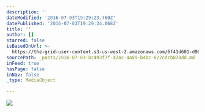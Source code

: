 ```yaml
---
description: ''
dateModified: '2016-07-03T19:29:23.760Z'
datePublished: '2016-07-03T19:29:34.068Z'
title: ''
author: []
starred: false
isBasedOnUrl: >-
  https://the-grid-user-content.s3-us-west-2.amazonaws.com/6f41d601-d985-4c53-a191-2e6badc9e5e3.jpg
sourcePath: _posts/2016-07-03-8c493f7f-424c-4a89-b4bc-022cdcb870dd.md
inFeed: true
hasPage: false
inNav: false
_type: MediaObject

---
```

![](https://the-grid-user-content.s3-us-west-2.amazonaws.com/6f41d601-d985-4c53-a191-2e6badc9e5e3.jpg)